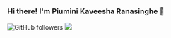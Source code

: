 ### Hi there! I'm Piumini Kaveesha Ranasinghe 👋

![GitHub followers](https://img.shields.io/github/followers/KaveeshaPiumini?label=Followers&logo=GitHub)
![](https://komarev.com/ghpvc/?username=KaveeshaPiumini&color=blue)

<!--
**KaveeshaPiumini/KaveeshaPiumini** is a ✨ _special_ ✨ repository because its `README.md` (this file) appears on your GitHub profile.

Here are some ideas to get you started:

- 🔭 I’m currently working on ...
- 🌱 I’m currently learning ...
- 👯 I’m looking to collaborate on ...
- 🤔 I’m looking for help with ...
- 💬 Ask me about ...
- 📫 How to reach me: ...
- 😄 Pronouns: ...
- ⚡ Fun fact: ...
-->
